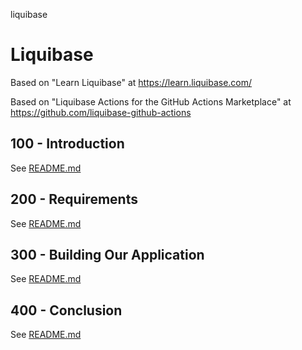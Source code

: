 liquibase
# Liquibase

Based on "Learn Liquibase" at https://learn.liquibase.com/

Based on "Liquibase Actions for the GitHub Actions Marketplace" at https://github.com/liquibase-github-actions

## 100 - Introduction

See [README.md](./100/README.md)

## 200 - Requirements

See [README.md](./200/README.md)

## 300 - Building Our Application

See [README.md](./300/README.md)

## 400 - Conclusion

See [README.md](./400/README.md)
